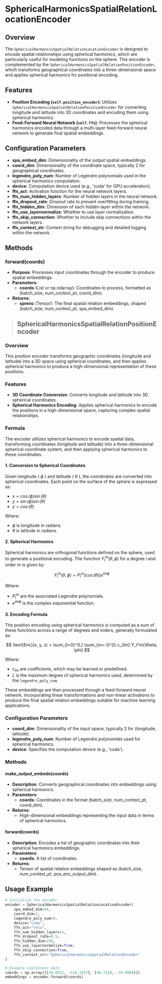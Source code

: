 # SphericalHarmonicsSpatialRelationLocationEncoder

## Overview
The `SphericalHarmonicsSpatialRelationLocationEncoder` is designed to encode spatial relationships using spherical harmonics, which are particularly useful for modeling functions on the sphere. This encoder is complemented by the `SphericalHarmonicsSpatialRelationPositionEncoder`, which transforms geographical coordinates into a three-dimensional space and applies spherical harmonics for positional encoding.

## Features
- **Position Encoding (`self.position_encoder`)**: Utilizes `SphericalHarmonicsSpatialRelationPositionEncoder` for converting longitude and latitude into 3D coordinates and encoding them using spherical harmonics.
- **Feed-Forward Neural Network (`self.ffn`)**: Processes the spherical harmonics encoded data through a multi-layer feed-forward neural network to generate final spatial embeddings.

## Configuration Parameters
- **spa_embed_dim**: Dimensionality of the output spatial embeddings.
- **coord_dim**: Dimensionality of the coordinate space, typically 2 for geographical coordinates.
- **legendre_poly_num**: Number of Legendre polynomials used in the spherical harmonics computation.
- **device**: Computation device used (e.g., 'cuda' for GPU acceleration).
- **ffn_act**: Activation function for the neural network layers.
- **ffn_num_hidden_layers**: Number of hidden layers in the neural network.
- **ffn_dropout_rate**: Dropout rate to prevent overfitting during training.
- **ffn_hidden_dim**: Dimension of each hidden layer within the network.
- **ffn_use_layernormalize**: Whether to use layer normalization.
- **ffn_skip_connection**: Whether to include skip connections within the network layers.
- **ffn_context_str**: Context string for debugging and detailed logging within the network.

## Methods
### forward(coords)
- **Purpose**: Processes input coordinates through the encoder to produce spatial embeddings.
- **Parameters**:
  - **coords** (List or np.ndarray): Coordinates to process, formatted as (batch_size, num_context_pt, coord_dim).
- **Returns**:
  - **sprenc** (Tensor): The final spatial relation embeddings, shaped (batch_size, num_context_pt, spa_embed_dim).

> ## SphericalHarmonicsSpatialRelationPositionEncoder

### Overview
This position encoder transforms geographic coordinates (longitude and latitude) into a 3D space using spherical coordinates, and then applies spherical harmonics to produce a high-dimensional representation of these positions.

### Features
- **3D Coordinate Conversion**: Converts longitude and latitude into 3D spherical coordinates.
- **Spherical Harmonics Encoding**: Applies spherical harmonics to encode the positions in a high-dimensional space, capturing complex spatial relationships.
### Formula
The encoder utilizes spherical harmonics to encode spatial data, transforming coordinates (longitude and latitude) into a three-dimensional spherical coordinate system, and then applying spherical harmonics to these coordinates.

#### 1. Conversion to Spherical Coordinates
Given longitude ( $\phi$  ) and latitude ( $\theta$  ), the coordinates are converted into spherical coordinates. Each point on the surface of the sphere is expressed as:
- $x = \cos(\phi) \sin(\theta)$ 
- $y = \sin(\phi) \sin(\theta)$ 
- $z = \cos(\theta)$ 

Where:
-  $\phi$ is longitude in radians.
-  $\theta$ is latitude in radians.

#### 2. Spherical Harmonics
Spherical harmonics are orthogonal functions defined on the sphere, used to generate a positional encoding. The function $Y_l^m(\theta, \phi)$ for a degree $l$ and order $m$ is given by:

$$
Y_l^m(\theta, \phi) = P_l^m(\cos(\theta)) e^{im\phi}
$$

Where:
- $P_l^m$ are the associated Legendre polynomials.
- $e^{im\phi}$ is the complex exponential function.

#### 3. Encoding Formula
The position encoding using spherical harmonics is computed as a sum of these functions across a range of degrees and orders, generally formulated as:

$$
\text{Enc}(x, y, z) = \sum_{l=0}^{L} \sum_{m=-l}^{l} c_{lm} Y_l^m(\theta, \phi)
$$

Where:
- $c_{lm}$ are coefficients, which may be learned or predefined.
- $L$ is the maximum degree of spherical harmonics used, determined by the `legendre_poly_num`.

These embeddings are then processed through a feed-forward neural network, incorporating linear transformations and non-linear activations to produce the final spatial relation embeddings suitable for machine learning applications.

### Configuration Parameters
- **coord_dim**: Dimensionality of the input space, typically 2 for (longitude, latitude).
- **legendre_poly_num**: Number of Legendre polynomials used for spherical harmonics.
- **device**: Specifies the computation device (e.g., 'cuda').

### Methods

#### make_output_embeds(coords)
- **Description**: Converts geographical coordinates into embeddings using spherical harmonics.
- **Parameters**:
  - **coords**: Coordinates in the format (batch_size, num_context_pt, coord_dim).
- **Returns**:
  - High-dimensional embeddings representing the input data in terms of spherical harmonics.

#### forward(coords)
- **Description**: Encodes a list of geographic coordinates into their spherical harmonics embeddings.
- **Parameters**:
  - **coords**: A list of coordinates.
- **Returns**:
  - Tensor of spatial relation embeddings shaped as (batch_size, num_context_pt, pos_enc_output_dim).

## Usage Example
```python
# Initialize the encoder
encoder = SphericalHarmonicsSpatialRelationLocationEncoder(
    spa_embed_dim=64,
    coord_dim=2,
    legendre_poly_num=8,
    device="cuda",
    ffn_act="relu",
    ffn_num_hidden_layers=1,
    ffn_dropout_rate=0.5,
    ffn_hidden_dim=256,
    ffn_use_layernormalize=True,
    ffn_skip_connection=True,
    ffn_context_str="SphericalHarmonicsSpatialRelationEncoder"
)

# Example coordinate data
coords = np.array([[34.0522, -118.2437], [40.7128, -74.0060]])
embeddings = encoder.forward(coords)
